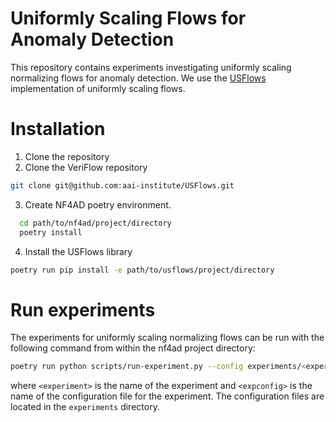 # Uniformly Scaling Flows for Anomaly Detection
This repository contains experiments
investigating uniformly scaling normalizing flows for anomaly
detection. We use the [USFlows](https://github.com/aai-institute/USFlows) 
implementation of uniformly scaling flows. 

# Installation
1) Clone the repository
2) Clone the VeriFlow repository
```bash
git clone git@github.com:aai-institute/USFlows.git
```
3) Create NF4AD poetry environment. 
```bash
  cd path/to/nf4ad/project/directory
  poetry install
```
4) Install the USFlows library
```bash
poetry run pip install -e path/to/usflows/project/directory
```

# Run experiments
The experiments for uniformly scaling normalizing flows can be run with the
following command from within the nf4ad project directory:
```bash
poetry run python scripts/run-experiment.py --config experiments/<experiment>/<expconfig>.yaml
```
where `<experiment>` is the name of the experiment and `<expconfig>` is the name
of the configuration file for the experiment. The configuration files are
located in the `experiments` directory.

